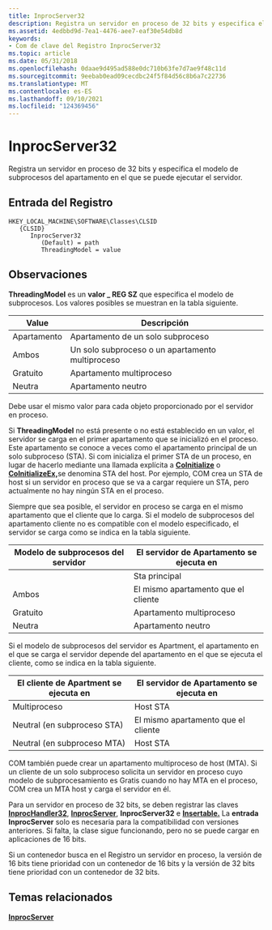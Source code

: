 ```yaml
---
title: InprocServer32
description: Registra un servidor en proceso de 32 bits y especifica el modelo de subprocesos del apartamento en el que se puede ejecutar el servidor.
ms.assetid: 4edbbd9d-7ea1-4476-aee7-eaf30e54db8d
keywords:
- Com de clave del Registro InprocServer32
ms.topic: article
ms.date: 05/31/2018
ms.openlocfilehash: 0daae9d495ad588e0dc710b63fe7d7ae9f48c11d
ms.sourcegitcommit: 9eebab0ead09cecdbc24f5f84d56c8b6a7c22736
ms.translationtype: MT
ms.contentlocale: es-ES
ms.lasthandoff: 09/10/2021
ms.locfileid: "124369456"
---
```

# <a name="inprocserver32"></a>InprocServer32

Registra un servidor en proceso de 32 bits y especifica el modelo de subprocesos del apartamento en el que se puede ejecutar el servidor.

## <a name="registry-entry"></a>Entrada del Registro

```
HKEY_LOCAL_MACHINE\SOFTWARE\Classes\CLSID
   {CLSID}
      InprocServer32
         (Default) = path
         ThreadingModel = value
```

## <a name="remarks"></a>Observaciones

**ThreadingModel** es un **valor \_ REG SZ** que especifica el modelo de subprocesos. Los valores posibles se muestran en la tabla siguiente.



| Value     | Descripción                                |
|-----------|--------------------------------------------|
| Apartamento | Apartamento de un solo subproceso                  |
| Ambos      | Un solo subproceso o un apartamento multiproceso |
| Gratuito      | Apartamento multiproceso                    |
| Neutra   | Apartamento neutro                          |



 

Debe usar el mismo valor para cada objeto proporcionado por el servidor en proceso.

Si **ThreadingModel** no está presente o no está establecido en un valor, el servidor se carga en el primer apartamento que se inicializó en el proceso. Este apartamento se conoce a veces como el apartamento principal de un solo subproceso (STA). Si com inicializa el primer STA de un proceso, en lugar de hacerlo mediante una llamada explícita a [**CoInitialize**](/windows/desktop/api/Objbase/nf-objbase-coinitialize) o [**CoInitializeEx,**](/windows/desktop/api/combaseapi/nf-combaseapi-coinitializeex)se denomina STA del host. Por ejemplo, COM crea un STA de host si un servidor en proceso que se va a cargar requiere un STA, pero actualmente no hay ningún STA en el proceso.

Siempre que sea posible, el servidor en proceso se carga en el mismo apartamento que el cliente que lo carga. Si el modelo de subprocesos del apartamento cliente no es compatible con el modelo especificado, el servidor se carga como se indica en la tabla siguiente.



| Modelo de subprocesos del servidor | El servidor de Apartamento se ejecuta en |
|---------------------------|----------------------------|
| <not specified>     | Sta principal                   |
| Ambos                      | El mismo apartamento que el cliente   |
| Gratuito                      | Apartamento multiproceso    |
| Neutra                   | Apartamento neutro          |



 

Si el modelo de subprocesos del servidor es Apartment, el apartamento en el que se carga el servidor depende del apartamento en el que se ejecuta el cliente, como se indica en la tabla siguiente.



| El cliente de Apartment se ejecuta en | El servidor de Apartamento se ejecuta en |
|----------------------------|----------------------------|
| Multiproceso              | Host STA                   |
| Neutral (en subproceso STA)    | El mismo apartamento que el cliente   |
| Neutral (en subproceso MTA)    | Host STA                   |



 

COM también puede crear un apartamento multiproceso de host (MTA). Si un cliente de un solo subproceso solicita un servidor en proceso cuyo modelo de subprocesamiento es Gratis cuando no hay MTA en el proceso, COM crea un MTA host y carga el servidor en él.

Para un servidor en proceso de 32 bits, se deben registrar las claves [**InprocHandler32**](inprochandler32.md), [**InprocServer**](inprocserver.md), **InprocServer32** e [**Insertable.**](insertable.md) La **entrada InprocServer** solo es necesaria para la compatibilidad con versiones anteriores. Si falta, la clase sigue funcionando, pero no se puede cargar en aplicaciones de 16 bits.

Si un contenedor busca en el Registro un servidor en proceso, la versión de 16 bits tiene prioridad con un contenedor de 16 bits y la versión de 32 bits tiene prioridad con un contenedor de 32 bits.

## <a name="related-topics"></a>Temas relacionados

<dl> <dt>

[**InprocServer**](inprocserver.md)
</dt> </dl>

 

 




